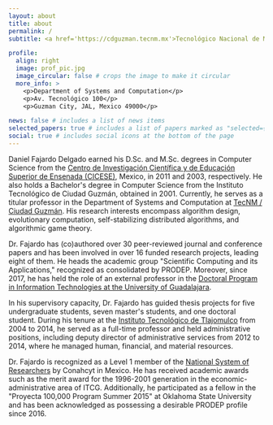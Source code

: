 ```yaml
---
layout: about
title: about
permalink: /
subtitle: <a href='https://cdguzman.tecnm.mx'>Tecnológico Nacional de México</a> / Instituto Tecnológico de Ciudad Guzmán

profile:
  align: right
  image: prof_pic.jpg
  image_circular: false # crops the image to make it circular
  more_info: >
    <p>Department of Systems and Computation</p>
    <p>Av. Tecnológico 100</p>
    <p>Guzman City, JAL, Mexico 49000</p>

news: false # includes a list of news items
selected_papers: true # includes a list of papers marked as "selected={true}"
social: true # includes social icons at the bottom of the page
---
```


Daniel Fajardo Delgado earned his D.Sc. and M.Sc. degrees in Computer Science from the [Centro de Investigación Científica y de Educación Superior de Ensenada (CICESE)](https://www.cicese.mx), Mexico, in 2011 and 2003, respectively. He also holds a Bachelor's degree in Computer Science from the Instituto Tecnológico de Ciudad Guzmán, obtained in 2001. Currently, he serves as a titular professor in the Department of Systems and Computation at [TecNM / Ciudad Guzmán](http://cdguzman.tecnm.mx). His research interests encompass algorithm design, evolutionary computation, self-stabilizing distributed algorithms, and algorithmic game theory.

Dr. Fajardo has (co)authored over 30 peer-reviewed journal and conference papers and has been involved in over 16 funded research projects, leading eight of them. He heads the academic group "Scientific Computing and its Applications," recognized as consolidated by PRODEP. Moreover, since 2017, he has held the role of an external professor in the [Doctoral Program in Information Technologies at the University of Guadalajara](https://dti.cucea.udg.mx/es/directorio/daniel-fajardo-delgado).

In his supervisory capacity, Dr. Fajardo has guided thesis projects for five undergraduate students, seven master's students, and one doctoral student. During his tenure at the [Instituto Tecnológico de Tlajomulco](http://www.tlajomulco.tecnm.mx) from 2004 to 2014, he served as a full-time professor and held administrative positions, including deputy director of administrative services from 2012 to 2014, where he managed human, financial, and material resources.

Dr. Fajardo is recognized as a Level 1 member of the [National System of Researchers](https://conacyt.mx/sistema-nacional-de-investigadores/) by Conahcyt in Mexico. He has received academic awards such as the merit award for the 1996-2001 generation in the economic-administrative area of ITCG. Additionally, he participated as a fellow in the "Proyecta 100,000 Program Summer 2015" at Oklahoma State University and has been acknowledged as possessing a desirable PRODEP profile since 2016.
